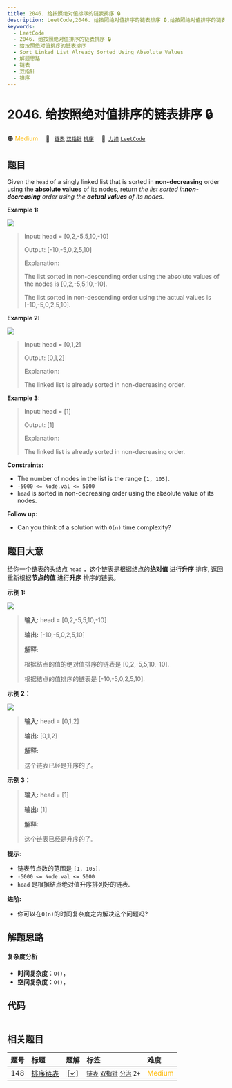 ```yaml
---
title: 2046. 给按照绝对值排序的链表排序 🔒
description: LeetCode,2046. 给按照绝对值排序的链表排序 🔒,给按照绝对值排序的链表排序,Sort Linked List Already Sorted Using Absolute Values,解题思路,链表,双指针,排序
keywords:
  - LeetCode
  - 2046. 给按照绝对值排序的链表排序 🔒
  - 给按照绝对值排序的链表排序
  - Sort Linked List Already Sorted Using Absolute Values
  - 解题思路
  - 链表
  - 双指针
  - 排序
---
```


# 2046. 给按照绝对值排序的链表排序 🔒

🟠 <font color=#ffb800>Medium</font>&emsp; 🔖&ensp; [`链表`](/tag/linked-list.md) [`双指针`](/tag/two-pointers.md) [`排序`](/tag/sorting.md)&emsp; 🔗&ensp;[`力扣`](https://leetcode.cn/problems/sort-linked-list-already-sorted-using-absolute-values) [`LeetCode`](https://leetcode.com/problems/sort-linked-list-already-sorted-using-absolute-values)

## 题目

Given the `head` of a singly linked list that is sorted in **non-decreasing**
order using the **absolute values** of its nodes, return _the list sorted
in**non-decreasing** order using the **actual values** of its nodes_.



**Example 1:**

![](https://fastly.jsdelivr.net/gh/doocs/leetcode@main/solution/2000-2099/2046.Sort%20Linked%20List%20Already%20Sorted%20Using%20Absolute%20Values/images/image-20211017201240-3.png)

> Input: head = [0,2,-5,5,10,-10]
> 
> Output: [-10,-5,0,2,5,10]
> 
> Explanation:
> 
> The list sorted in non-descending order using the absolute values of the nodes is [0,2,-5,5,10,-10].
> 
> The list sorted in non-descending order using the actual values is [-10,-5,0,2,5,10].

**Example 2:**

![](https://fastly.jsdelivr.net/gh/doocs/leetcode@main/solution/2000-2099/2046.Sort%20Linked%20List%20Already%20Sorted%20Using%20Absolute%20Values/images/image-20211017201318-4.png)

> Input: head = [0,1,2]
> 
> Output: [0,1,2]
> 
> Explanation:
> 
> The linked list is already sorted in non-decreasing order.

**Example 3:**

> Input: head = [1]
> 
> Output: [1]
> 
> Explanation:
> 
> The linked list is already sorted in non-decreasing order.

**Constraints:**

  * The number of nodes in the list is the range `[1, 105]`.
  * `-5000 <= Node.val <= 5000`
  * `head` is sorted in non-decreasing order using the absolute value of its nodes.



**Follow up:**

  * Can you think of a solution with `O(n)` time complexity?


## 题目大意

给你一个链表的头结点 `head` ，这个链表是根据结点的**绝对值** 进行**升序** 排序, 返回重新根据**节点的值** 进行**升序**
排序的链表。



**示例 1:**

![](https://fastly.jsdelivr.net/gh/doocs/leetcode@main/solution/2000-2099/2046.Sort%20Linked%20List%20Already%20Sorted%20Using%20Absolute%20Values/images/image-20211017201240-3.png)

> 
> 
> 
> 
> 
> **输入:** head = [0,2,-5,5,10,-10]
> 
> **输出:** [-10,-5,0,2,5,10]
> 
> **解释:**
> 
> 根据结点的值的绝对值排序的链表是 [0,2,-5,5,10,-10].
> 
> 根据结点的值排序的链表是 [-10,-5,0,2,5,10].
> 
> 

**示例 2：**

![](https://fastly.jsdelivr.net/gh/doocs/leetcode@main/solution/2000-2099/2046.Sort%20Linked%20List%20Already%20Sorted%20Using%20Absolute%20Values/images/image-20211017201318-4.png)

> 
> 
> 
> 
> 
> **输入:** head = [0,1,2]
> 
> **输出:** [0,1,2]
> 
> **解释:**
> 
> 这个链表已经是升序的了。

**示例 3：**

> 
> 
> 
> 
> 
> **输入:** head = [1]
> 
> **输出:** [1]
> 
> **解释:**
> 
> 这个链表已经是升序的了。



**提示:**

  * 链表节点数的范围是 `[1, 105]`.
  * `-5000 <= Node.val <= 5000`
  * `head` 是根据结点绝对值升序排列好的链表.



**进阶:**

  * 你可以在`O(n)`的时间复杂度之内解决这个问题吗?


## 解题思路

#### 复杂度分析

- **时间复杂度**：`O()`，
- **空间复杂度**：`O()`，

## 代码

```javascript

```

## 相关题目

<!-- prettier-ignore -->
| 题号 | 标题 | 题解 | 标签 | 难度 |
| :------: | :------ | :------: | :------ | :------ |
| 148 | [排序链表](https://leetcode.com/problems/sort-list) | [[✓]](/problem/0148.md) |  [`链表`](/tag/linked-list.md) [`双指针`](/tag/two-pointers.md) [`分治`](/tag/divide-and-conquer.md) `2+` | <font color=#ffb800>Medium</font> |
